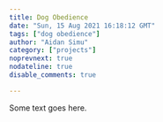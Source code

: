 ```yaml
---
title: Dog Obedience
date: "Sun, 15 Aug 2021 16:18:12 GMT"
tags: ["dog obedience"]
author: "Aidan Simu"
category: ["projects"]
noprevnext: true
nodateline: true
disable_comments: true

---
```


Some text goes here.
